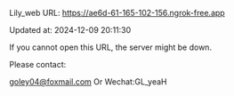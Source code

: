 Lily_web URL: https://ae6d-61-165-102-156.ngrok-free.app

Updated at: 2024-12-09 20:11:30

If you cannot open this URL, the server might be down.

Please contact: 

goley04@foxmail.com Or Wechat:GL_yeaH